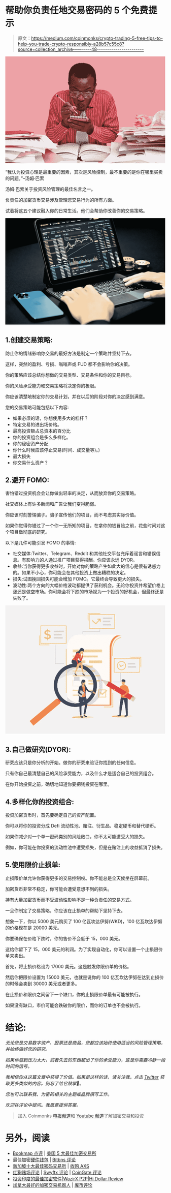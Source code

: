 # 帮助你负责任地交易密码的 5 个免费提示

> 原文：<https://medium.com/coinmonks/crypto-trading-5-free-tips-to-help-you-trade-crypto-responsibly-a28b57c55c8?source=collection_archive---------48----------------------->

![](img/853d0a555bcdf713dd5532e3117a1046.png)

“我认为投资心理是最重要的因素，其次是风险控制，最不重要的是你在哪里买卖的问题。”–汤姆·巴索

汤姆·巴索关于投资风险管理的最佳名言之一。

负责任的加密货币交易涉及管理您交易行为的所有方面。

试着将这五个建议融入你的日常生活。他们会帮助你改善你的交易策略。

![](img/efc23402f1903697a8fc65345b452ff6.png)

## 1.创建交易策略:

防止你的情绪影响你交易的最好方法是制定一个策略并坚持下去。

这样，突然的盈利、亏损、嗡嗡声或 FUD 都不会影响你的决策。

你的策略应该总结你想做的交易类型、交易条件和你的交易目标。

你的风险承受能力和交易策略将决定你的极限。

你应该清楚地制定你的交易计划，并在以后的阶段对你的决定感到满意。

您的交易策略可能包括以下内容:

*   如果必须的话，你想使用多大的杠杆？
*   特定交易的进出场价格。
*   最高投资额占总资本的百分比
*   你的投资组合是多么多样化。
*   你的秘密资产分配
*   你什么时候应该停止交易(时间、成交量等)。)
*   最大损失
*   你交易什么资产？

## 2.避开 FOMO:

害怕错过投资机会会让你做出轻率的决定，从而放弃你的交易策略。

社交媒体上有许多新闻和广告让我们变得脆弱。

你应该时刻警惕骗子。骗子宣传他们的项目，而不考虑其实际价值。

如果你觉得你错过了一个你一无所知的项目，在拿你的钱冒险之前，花些时间对这个项目做彻底的研究。

以下是几件可能引发 FOMO 的事情:

*   社交媒体:Twitter、Telegram、Reddit 和其他社交平台充斥着谣言和错误信息。有影响力的人通过推广项目获得报酬。你应该永远 DYOR。
*   收益:当你获得更多收益时，开始对你的策略产生如此大的信心是很有诱惑力的。如果不小心，你可能会在其他投资上做出糟糕的决定。
*   损失:试图挽回损失可能会增加 FOMO。它最终会导致更大的损失。
*   波动性:两个方向的大幅价格波动都提供了获利机会。无论你投资并希望价格上涨还是做空市场。你可能会将下跌的市场视为一个投资的好机会，但最终还是失败了。

![](img/bd70e71a68a28590d46764d1a53c92e6.png)

## 3.自己做研究(DYOR):

研究应该只是你分析的开始。做你的研究来验证你找到的任何信息。

只有你自己最清楚自己的风险承受能力，以及什么才是适合自己的投资组合。

在你开始投资之前，确切地知道你要把钱投资在哪里。

## 4.多样化你的投资组合:

投资加密货币时，首先要确定自己的资产配置。

你可以将你的投资分成 Defi 流动性池、赌注、衍生品、稳定硬币和替代硬币。

如果你减少对一个单一密码类别的风险敞口，你不太可能遭受大的损失。

例如，你可能在你投资的流动性池中遭受损失，但是在赌注上的收益抵消了损失。

## 5.使用限价止损单:

止损限价单允许你获得更多的交易控制权。你不能总是全天候坐在屏幕前。

加密货币非常不稳定，你可能会遭受意想不到的损失。

持有大量加密货币而不受波动性影响不是一种负责任的交易方式。

一旦你制定了交易策略，你应该在止损单的帮助下坚持下去。

想象一下，你以 5000 美元购买了 100 亿瓦坎达伊努(WKD)，100 亿瓦坎达伊努的价格现在是 20000 美元。

你要确保在价格下跌时，你的售价不会低于 15，000 美元。

这给你留下了 15，000 美元的利润。为了实现自动化，你可以设置一个止损限价单来卖出。

首先，将止损价格设为 17000 美元。这是触发你限价单的价格。

然后你把限价设置为 15000 美元，也就是说你的 100 亿瓦坎达伊努在达到止损价的时候会卖到 30000 美元或者更多。

在止损价和限价之间留下一个缺口，你的止损限价单最有可能被执行。

如果没有缺口，市价可能会跌破你的限价，而你的订单也不会被执行。

# 结论:

*无论您是交易数字资产、股票还是商品，您都应该始终使用适当的风险管理策略，并始终做好您的研究。*

*如果你感到压力太大，或者失去的东西超出了你的承受能力，这是你需要冷静一段时间的信号。*

*我相信你从这篇文章中获得了价值。如果是这样的话，请关注我，点击* [*Twitter*](https://twitter.com/bukzofwakanda) *获取更多类似的内容。别忘了给它鼓掌👏。*

*您也可以联系我，为密码相关的主题或品牌撰写工作。*

*欢迎在评论中提问。我愿意提供答案。*

> 加入 Coinmonks [电报频道](https://t.me/coincodecap)和 [Youtube 频道](https://www.youtube.com/c/coinmonks/videos)了解加密交易和投资

# 另外，阅读

*   [Bookmap 点评](https://coincodecap.com/bookmap-review-2021-best-trading-software) | [美国 5 大最佳加密交易所](https://coincodecap.com/crypto-exchange-usa)
*   最佳加密[硬件钱包](/coinmonks/hardware-wallets-dfa1211730c6) | [Bitbns 评论](/coinmonks/bitbns-review-38256a07e161)
*   [新加坡十大最佳密码交易所](https://coincodecap.com/crypto-exchange-in-singapore) | [收购 AXS](https://coincodecap.com/buy-axs-token)
*   [红狗赌场评论](https://coincodecap.com/red-dog-casino-review) | [Swyftx 评论](https://coincodecap.com/swyftx-review) | [CoinGate 评论](https://coincodecap.com/coingate-review)
*   [投资印度的最佳加密软件](https://coincodecap.com/best-crypto-to-invest-in-india-in-2021)|[WazirX P2P](https://coincodecap.com/wazirx-p2p)|[Hi Dollar Review](https://coincodecap.com/hi-dollar-review)
*   [加拿大最好的加密交易机器人](https://coincodecap.com/5-best-crypto-trading-bots-in-canada) | [库币评论](https://coincodecap.com/kucoin-review)